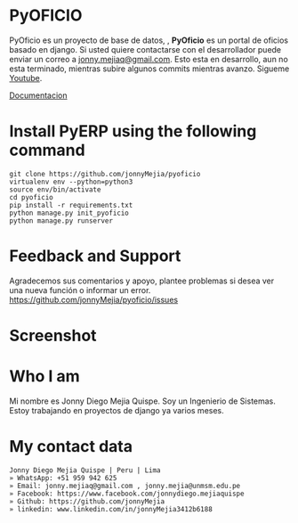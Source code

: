 # PyOFICIO
PyOficio es un proyecto de base de datos, , **PyOficio** es un portal de oficios basado en django. Si usted quiere contactarse con el desarrollador puede enviar un correo a jonny.mejiaq@gmail.com. Esto esta en desarrollo, aun no esta terminado, mientras subire algunos commits mientras avanzo. Sigueme [Youtube](https://www.youtube.com/channel/UC4bRKSSkT7hEo7gvoEb7sHA).

[Documentacion](https://jonnyMejia.github.io/pyerp/)

<!-- # Donate
```
BTC:15a9s5ZWDGeGpVXe6oV8yZcNrwm3hFALEr
Ethereum: 0xd762cDD9e9a9c1c2E74318f2360dFc0d93eA10C4
Dash: XhhCA3jmjxce2qzKcFU8oc6oS3oEakzE9o
XRP: rMdG3ju8pgyVh29ELPWaDuA74CpWW6Fxns 
```
 -->
<!-- # Deploy
```
apt-get update && apt-get upgrade -y
apt  install docker.io
sudo curl -L "https://github.com/docker/compose/releases/download/1.23.1/docker-compose-$(uname -s)-$(uname -m)" -o /usr/local/bin/docker-compose
sudo chmod +x /usr/local/bin/docker-compose
```

```
docker-compose up -d --build
```

![Alt text](https://github.com/falconsoft3d/pyerp/blob/master/marketing/pyerp-m.png?raw=true "Ynext")
 -->
# Install PyERP using the following command
```
git clone https://github.com/jonnyMejia/pyoficio
virtualenv env --python=python3
source env/bin/activate
cd pyoficio
pip install -r requirements.txt
python manage.py init_pyoficio
python manage.py runserver
```
   

# Feedback and Support
Agradecemos sus comentarios y apoyo, plantee problemas si desea ver una nueva función o informar un error.
https://github.com/jonnyMejia/pyoficio/issues


# Screenshot
<!-- ![Alt text](https://github.com/falconsoft3d/pyerp/blob/master/marketing/screenshot_pyerp_1.png?raw=true "Ynext")
![Alt text](https://github.com/falconsoft3d/pyerp/blob/master/marketing/screenshot_pyerp_2.jpg?raw=true "Ynext")
![Alt text](https://github.com/falconsoft3d/pyerp/blob/master/marketing/screenshot_pyerp_3.png?raw=true "Ynext")
![Alt text](https://github.com/falconsoft3d/pyerp/blob/master/marketing/screenshot_pyerp_4.png?raw=true "Ynext")
![Alt text](https://github.com/falconsoft3d/pyerp/blob/master/marketing/screenshot_pyerp_5.png?raw=true "Ynext")
 -->
# Who I am
Mi nombre es Jonny Diego Mejia Quispe. Soy un Ingenierio de Sistemas. Estoy trabajando en proyectos de django ya varios meses.
<!-- 
![Alt text](https://github.com/falconsoft3d/pyerp/blob/master/marketing/marlon-falcon-youtube.png?raw=true "Marlon") -->


# My contact data
```
Jonny Diego Mejia Quispe | Peru | Lima
» WhatsApp: +51 959 942 625
» Email: jonny.mejiaq@gmail.com , jonny.mejia@unmsm.edu.pe
» Facebook: https://www.facebook.com/jonnydiego.mejiaquispe
» Github: https://github.com/jonnyMejia
» linkedin: www.linkedin.com/in/jonnyMejia3412b6188
```

